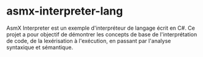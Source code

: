 # asmx-interpreter-lang
AsmX Interpreter est un exemple d'interpréteur de langage écrit en C#. Ce projet a pour objectif de démontrer les concepts de base de l'interprétation de code, de la lexérisation à l'exécution, en passant par l'analyse syntaxique et sémantique.
